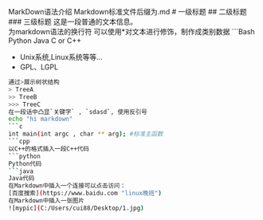 MarkDown语法介绍
Markdown标准文件后缀为.md # 一级标题 ## 二级标题 ### 三级标题 这是一段普通的文本信息。
<br>为markdown语法的换行符 可以使用*对文本进行修饰，制作成类别数据 ```Bash
Python
Java
C or C++
* Unix系统,Linux系统等等...
* GPL、LGPL
```Bash
通过>展示树状结构
> TreeA
>> TreeB
>>> TreeC
在一段话中凸显`关键字` , `sdasd`, 使用反引号
echo "hi markdown"
```c
int main(int argc , char ** arg); #标准主函数
```cpp
以C++的格式插入一段C++代码
```python
Python代码
```java
Java代码
在Markdown中插入一个连接可以点击访问：
[百度搜索](https://www.baidu.com "linux晚班")
在Markdown中插入一张图片
![mypic](C:/Users/cui88/Desktop/1.jpg)